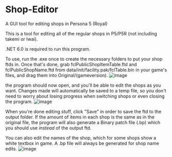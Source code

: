 # Shop-Editor
A GUI tool for editing shops in Persona 5 (Royal)

This is a tool for editing all of the regular shops in P5/P5R (not including takemi or Iwai).

.NET 6.0 is required to run this program.

To use, run the .exe once to create the necessary folders to put your shop ftds in. Once that's done, grab fclPublicShopItemTable.ftd and fclPublicShopName.ftd from data/init/facility.pak/fclTable.bin in your game's files, and drag them into Original/(gameversion).
![image](https://user-images.githubusercontent.com/89033534/177061986-92a73779-747e-4c17-b0cb-6113812ca273.png)

the program should now open, and you'll be able to edit the shops as you want. Changes made will automatically be saved to a temp file, so you don't need to worry about losing progress when switching shops or even closing the program.
![image](https://user-images.githubusercontent.com/89033534/177062019-d717d898-afdd-4106-a53c-fc82e28420d1.png)

When you're done editing stuff, click "Save" in order to save the ftd to the output folder. If the amount of items in each shop is the same as in the original file, the program will also generate a Binary patch file (.bp) which you should use *instead* of the output ftd.

You can also edit the names of the shop, which for some shops show a white textbox in game. A .bp file will always be generated for shop name edits.
![image](https://user-images.githubusercontent.com/89033534/177062306-634e2bf2-f589-47db-a52b-98e8b4a3966c.png)
